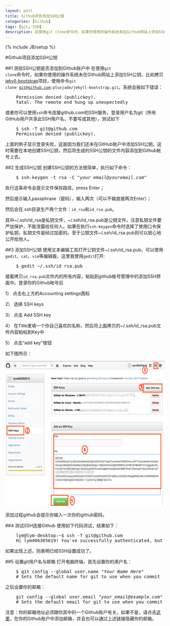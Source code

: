 ```yaml
---
layout: post
title: Github项目添加SSH公钥
categories: [Github]
tags: [git, SSH]
description: 在使用git clone命令时，如果你使用的操作系统未在Github网站上添加SSH公钥时，比如拷贝jekyll-bootstrap项目，使用命令git clone git@github.com:plusjade/jekyll-bootstrap.git。系统会报如下错误
---
```

{% include JB/setup %}

#Github项目添加SSH公钥

##1 测验SSH公钥是否添加到Github账户中
在使用<code class="cd">git clone</code>命令时，如果你使用的操作系统未在Github网站上添加SSH公钥，比如拷贝[jekyll-bootstrap](http://jekyllbootstrap.com)项目，使用命令<code class="cd">git clone git@github.com:plusjade/jekyll-bootstrap.git</code>。系统会报如下错误：
<pre class="command-line">
    <span class="command">Permission denied (publickey).</span>
    <span class="command">fatal: The remote end hung up unexpectedly</span>
</pre>
或者你可以使用<code class="cd">ssh</code>命令连接github.com的SSH服务，登录用户名为git（所有GitHub用户共享此SSH用户名，不要写成其他），测试如下
<pre class="command-line">
    <span class="command">$ ssh -T git@github.com</span>
    <span class="command">Permission denied (publickey).</span>
</pre>
上面的例子显示登录失败，这是因为我们还未在GitHub账户中添加SSH公钥。这时需要在本地创建SSH公钥，然后将生成的SSH公钥的文件内容添加到Github帐号上去。

##2 生成SSH公钥
创建SSH公钥的方法很简单，执行如下命令：
<pre class="command-line">
    <span class="command">$ ssh-keygen -t rsa -C "<em>your_email@youremail.com</em>"</span>
</pre>

执行这条命令会提示文件保存路径，press Enter；

然后提示输入passphrase（密码），输入两次（可以不输直接两次Enter）；

然后会在.ssh目录生产两个文件：<code class="cd">id_rsa</code>和<code class="cd">id_rsa.pub</code>。

其中~/.ssh/id_rsa是私钥文件，~/.ssh/id_rsa.pub是公钥文件。注意私钥文件要严加保护，不能泄露给任何人。如果在执行<code class="cd">ssh-keygen</code>命令时选择了使用口令保护私钥，私钥文件是经过加密的。至于公钥文件~/.ssh/id_rsa.pub则可以放心地公开给他人。

##3 添加SSH公钥
使用文本编辑工具打开公钥文件~/.ssh/id_rsa.pub，可以使用<code class="cd">gedit</code>、<code class="cd">cat</code>、<code class="cd">vim</code>等编辑器，这里我使用<code class="cd">gedit</code>打开:
<pre class="command-line">
    <span class="command">$ gedit ~/.ssh/id_rsa.pub</span>
</pre>

接着拷贝<code class="cd">id_rsa.pub</code>文件内的所有内容，粘贴到github帐号管理中的添加SSH界面中。登录你的Github帐号后

  1） 点击右上方的Accounting settings图标

  2） 选择 SSH keys

  3） 点击 Add SSH key
 
  4） 在Title里填一个你自己喜欢的名称，然后将上面拷贝的~/.ssh/id_rsa.pub文件内容粘帖到Key中
  
  5） 点击“add key”按钮

如下图所示：

<img src="/img/blog/git_ssh.png" width="600px" height="459px" class="pic" />

添加过程github会提示你输入一次你的github密码。

##4 测试SSH连接Github
使用如下代码测试，结果如下：

<pre class="command-line">
    <span class="command">lym@lym-desktop:~$ ssh -T git@github.com</span>
    <span class="command">Hi lym406365619! You've successfully authenticated, but GitHub does not provide shell access</span>
</pre>
如果出现上述，则表明已经SSH设置成功了。

##5 设置git用户名与邮箱
打开电脑终端，首先设置你的用户名：

<pre class="command-line">
    <span class="command">$ git config --global user.name "<em>Your Name Here</em>"</span>
    <span class="comment"># Sets the default name for git to use when you commit</span>
</pre>
之后设置你的邮箱：
<pre class="command-line">
    <span class="command">git config --global user.email "<em>your_email@example.com</em>"</span>
    <span class="comment"># Sets the default email for git to use when you commit</span>
</pre>

注意：你的邮箱地址必须跟你其中的一个Github账户有关。如果不是，请点击[这里](https://help.github.com/articles/changing-your-primary-email-address/)，在你的Github账户中添加邮箱，并且也可以通过上述链接隐藏你的邮箱。
